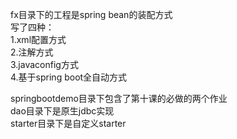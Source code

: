 fx目录下的工程是spring bean的装配方式</br>
写了四种：</br>
1.xml配置方式</br>
2.注解方式</br>
3.javaconfig方式</br>
4.基于spring boot全自动方式</br>

springbootdemo目录下包含了第十课的必做的两个作业</br>
dao目录下是原生jdbc实现</br>
starter目录下是自定义starter</br>

